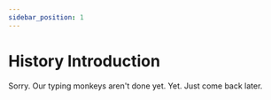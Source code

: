 ```yaml
---
sidebar_position: 1
---
```


# History Introduction

Sorry. Our typing monkeys aren't done yet. Yet. Just come back later.